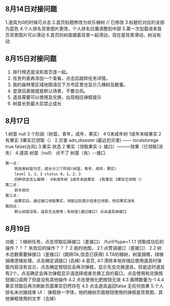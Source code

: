 ## 8月14日对接问题

1.道具为0的时候可点击
2.首页标题修改为欢乐植树  // 已修改
3.标题栏对应的全部为蓝色
4.个人排名背景图片更改，个人排名位置调整到中部
5.第一次加载进来首页背景图片可以滑动
6.首页的树苗跟着背景一起滑动，现在是背景滑动，树没有动

## 8月15日对接问题
1. 排行榜还是没和首页连一起。 
2. 任务列表再添加一个查看，点击后跳转任务详情。
3. 我的森林里区域地图请在下方市区里也显示几棵树及数量。 
4. 登录后直接就是默认场景，不要台风。
5. 道具需要可以使用及兑换，出现相应弹框提示
6. 树苗长到最大后禁止成长


## 8月17日
1.树苗
     null 3 个阶段（树苗，青年，成年，果实） 4 0末成年树 1成年末结果实  2有果实 3果实已领取（）
2.灾害
    adv_disaster (最近的灾害) —— localstorege true false(台风)
3.果实
    状态 2 果实（领取果实-》接口）———效果（已领取|消失）
4.道具
    树苗（null） 点不了 树苗（有）--接口

    第一点：
    	刚进来树苗为空，成长分三个阶段(树苗，青年，成年，果实)
    	level 1，2，3 status 0，1，2，3
    	四种状态怎么解释： 0末成年树 1成年末结果实  2有果实 3果实已领取（）
    第二点：
    	前半部分 
    第三点：
    	结果实后，通过接口领取果实，领取过后提示信息已领取，然后果实消失
    第四点：
    	默认树苗没有，道具无法使用；有树苗(通过接口) 点击道具掉接口


## 8月19日
功能：
    1.植树任务，点击领取后掉接口（差接口） /furit?type=1 
      1.1 领取成功后的操作？？？ 失败后的操作？？？
    2.我的地图，
        2.1 点赞调接口（差接口）
        2.2 树木总数需要掉接口（差接口）(跳转Ok,信息已获得)
    3.TA的植树，树苗捐赠，绿植捐赠逻辑处理，点击确定调接口 (去掉)
    4.首页,
        4.1 清除本地存储后使用道具时弹窗内容没有显示，点击确定按钮后会再次弹框，显示先去兑换道具，但是这时道具有2个，点击确定会再次弹框显示请选择或者兑换工具的窗口，点击使用和兑换按钮接口调用了但是没有其他操作
        4.2 点击使用化肥按钮无效
        4.3 盾牌数量为-1
        4.4 果实领取后再次刷新页面果实仍然存在
        4.5 点击道具返回false 无任何效果
    5.个人排名未对接结束
UI：
    弹框统一字体，他的植树页面按钮使用的弹框是背景图，其他弹框使用的文字（去掉）



